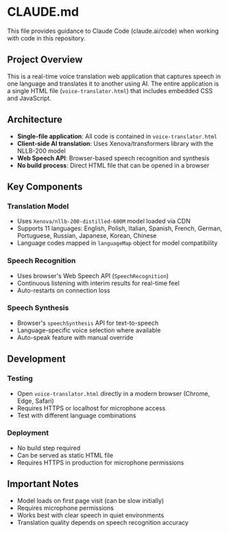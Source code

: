 # CLAUDE.md

This file provides guidance to Claude Code (claude.ai/code) when working with code in this repository.

## Project Overview

This is a real-time voice translation web application that captures speech in one language and translates it to another using AI. The entire application is a single HTML file (`voice-translator.html`) that includes embedded CSS and JavaScript.

## Architecture

- **Single-file application**: All code is contained in `voice-translator.html`
- **Client-side AI translation**: Uses Xenova/transformers library with the NLLB-200 model
- **Web Speech API**: Browser-based speech recognition and synthesis
- **No build process**: Direct HTML file that can be opened in a browser

## Key Components

### Translation Model
- Uses `Xenova/nllb-200-distilled-600M` model loaded via CDN
- Supports 11 languages: English, Polish, Italian, Spanish, French, German, Portuguese, Russian, Japanese, Korean, Chinese
- Language codes mapped in `languageMap` object for model compatibility

### Speech Recognition
- Uses browser's Web Speech API (`SpeechRecognition`)
- Continuous listening with interim results for real-time feel
- Auto-restarts on connection loss

### Speech Synthesis
- Browser's `speechSynthesis` API for text-to-speech
- Language-specific voice selection where available
- Auto-speak feature with manual override

## Development

### Testing
- Open `voice-translator.html` directly in a modern browser (Chrome, Edge, Safari)
- Requires HTTPS or localhost for microphone access
- Test with different language combinations

### Deployment
- No build step required
- Can be served as static HTML file
- Requires HTTPS in production for microphone permissions

## Important Notes

- Model loads on first page visit (can be slow initially)
- Requires microphone permissions
- Works best with clear speech in quiet environments
- Translation quality depends on speech recognition accuracy